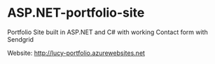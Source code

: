# ASP.NET-portfolio-site

Portfolio Site built in ASP.NET and C# with working Contact form with Sendgrid

Website: http://lucy-portfolio.azurewebsites.net
